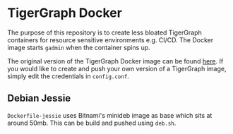 # TigerGraph Docker

The purpose of this repository is to create less bloated TigerGraph containers for 
resource sensitive environments e.g. CI/CD. The Docker image starts `gadmin` when
the container spins up.

The original version of the TigerGraph Docker image can be found [here](https://github.com/tigergraph/ecosys/tree/master/demos/guru_scripts/docker).
If you would like to create and push your own version of a TigerGraph image, simply edit the credentials in `config.conf`.

## Debian Jessie

`Dockerfile-jessie` uses Bitnami's minideb image as base which sits at around 50mb.
This can be build and pushed using `deb.sh`.